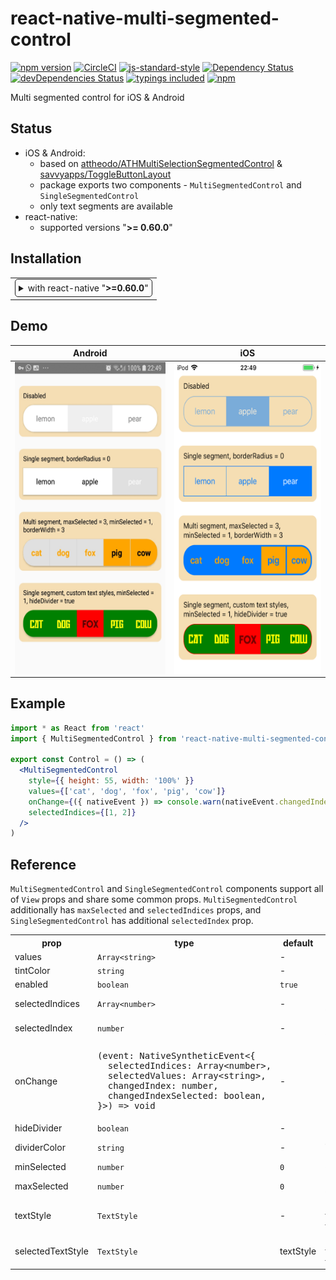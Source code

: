 <!-- Bootstrapped with make-react-native-package v0.0.0 -->

# react-native-multi-segmented-control
[![npm version](https://badge.fury.io/js/react-native-multi-segmented-control.svg)](https://badge.fury.io/js/react-native-multi-segmented-control)
[![CircleCI](https://circleci.com/gh/iyegoroff/react-native-multi-segmented-control.svg?style=svg)](https://circleci.com/gh/iyegoroff/react-native-multi-segmented-control)
[![js-standard-style](https://img.shields.io/badge/code%20style-standard-brightgreen.svg)](https://github.com/standard/standard)
[![Dependency Status](https://david-dm.org/iyegoroff/react-native-multi-segmented-control.svg)](https://david-dm.org/iyegoroff/react-native-multi-segmented-control)
[![devDependencies Status](https://david-dm.org/iyegoroff/react-native-multi-segmented-control/dev-status.svg)](https://david-dm.org/iyegoroff/react-native-multi-segmented-control?type=dev)
[![typings included](https://img.shields.io/badge/typings-included-brightgreen.svg?t=1495378566925)](package.json)
[![npm](https://img.shields.io/npm/l/express.svg)](https://www.npmjs.com/package/react-native-multi-segmented-control)

Multi segmented control for iOS & Android

## Status

- iOS & Android:
  - based on [attheodo/ATHMultiSelectionSegmentedControl](https://github.com/attheodo/ATHMultiSelectionSegmentedControl) & [savvyapps/ToggleButtonLayout](https://github.com/savvyapps/ToggleButtonLayout)
  - package exports two components - `MultiSegmentedControl` and `SingleSegmentedControl`
  - only text segments are available
- react-native:
  - supported versions "<strong>&gt;= 0.60.0</strong>"

## Installation

<table>
<td>
<details style="border: 1px solid; border-radius: 5px; padding: 5px">
  <summary>with react-native "<strong>&gt;=0.60.0</strong>"</summary>

### 0. Setup Swift and Kotlin

- Open your iOS project in Xcode and create empty Swift file and bridging header to enable Swift support
- Modify `android/build.gradle`:

  ```diff
  buildscript {
    ext {
      ...
  +   kotlinVersion = "1.3.50"
    }
  ...

    dependencies {
  +   classpath("org.jetbrains.kotlin:kotlin-gradle-plugin:${kotlinVersion}")
      ...
  ```

### 1. Install latest version from npm

`$ npm i react-native-multi-segmented-control -S`

### 2. Install pods

`$ cd ios && pod install && cd ..`

### 3. Final step

Modify `android/build.gradle` again:

  ```diff
  ...

  allprojects {
    repositories {
      ...
  +   maven { url 'https://jitpack.io' }
    }
  }
  ```

</details>
</td>
</table>

## Demo

 Android                                       |  iOS
:---------------------------------------------:|:---------------------------------------------:
<img src="demo/android.jpg" align="left" height="500">  |  <img src="demo/ios.png" align="right" height="500">

## Example

```jsx
import * as React from 'react'
import { MultiSegmentedControl } from 'react-native-multi-segmented-control'

export const Control = () => (
  <MultiSegmentedControl
    style={{ height: 55, width: '100%' }}
    values={['cat', 'dog', 'fox', 'pig', 'cow']}
    onChange={({ nativeEvent }) => console.warn(nativeEvent.changedIndex)}
    selectedIndices={[1, 2]}
  />
)
```

## Reference

`MultiSegmentedControl` and `SingleSegmentedControl` components support all of `View` props and share some common props. `MultiSegmentedControl` additionally has `maxSelected` and `selectedIndices` props, and `SingleSegmentedControl` has additional `selectedIndex` prop.

<table>
  <tr>
    <th>prop</th>
    <th>type</th>
    <th>default</th>
    <th>desc</th>
  </tr>
  <tr>
    <td>values</td>
    <td><code>Array&lt;string&gt;</code></td>
    <td>-</td>
    <td><strong>required</strong></td>
  </tr>
  <tr>
    <td>tintColor</td>
    <td><code>string</code></td>
    <td>-</td>
    <td></td>
  </tr>
  <tr>
    <td>enabled</td>
    <td><code>boolean</code></td>
    <td><code>true</code></td>
    <td></td>
  </tr>
  <tr>
    <td>selectedIndices</td>
    <td><code>Array&lt;number&gt;</code></td>
    <td>-</td>
    <td>MultiSegmentedControl only</td>
  </tr>
  <tr>
    <td>selectedIndex</td>
    <td><code>number</code></td>
    <td>-</td>
    <td>SingleSegmentedControl only</td>
  </tr>
  <tr>
    <td>onChange</td>
    <td><pre>(event:&nbsp;NativeSyntheticEvent&lt;{
  selectedIndices:&nbsp;Array&lt;number&gt;,
  selectedValues:&nbsp;Array&lt;string&gt;,
  changedIndex:&nbsp;number,
  changedIndexSelected:&nbsp;boolean,
}&gt;)&nbsp;=&gt;&nbsp;void</pre></td>
    <td>-</td>
    <td></td>
  </tr>
  <tr>
    <td>hideDivider</td>
    <td><code>boolean</code></td>
    <td>-</td>
    <td>ios only</td>
  </tr>
  <tr>
    <td>dividerColor</td>
    <td><code>string</code></td>
    <td>-</td>
    <td>android only, no divider by default</td>
  </tr>
  <tr>
    <td>minSelected</td>
    <td><code>number</code></td>
    <td><code>0</code></td>
    <td>disabled when 0</td>
  </tr>
  <tr>
    <td>maxSelected</td>
    <td><code>number</code></td>
    <td><code>0</code></td>
    <td>MultiSegmentedControl only, disabled when 0</td>
  </tr>
  <tr>
    <td>textStyle</td>
    <td><code>TextStyle</code></td>
    <td>-</td>
    <td>supports color, fontFamily, fontWeight, fontStyle and fontSize</td>
  </tr>
  <tr>
    <td>selectedTextStyle</td>
    <td><code>TextStyle</code></td>
    <td>textStyle</td>
    <td>supports color, fontFamily, fontWeight, fontStyle and fontSize</td>
  </tr>
</table>
